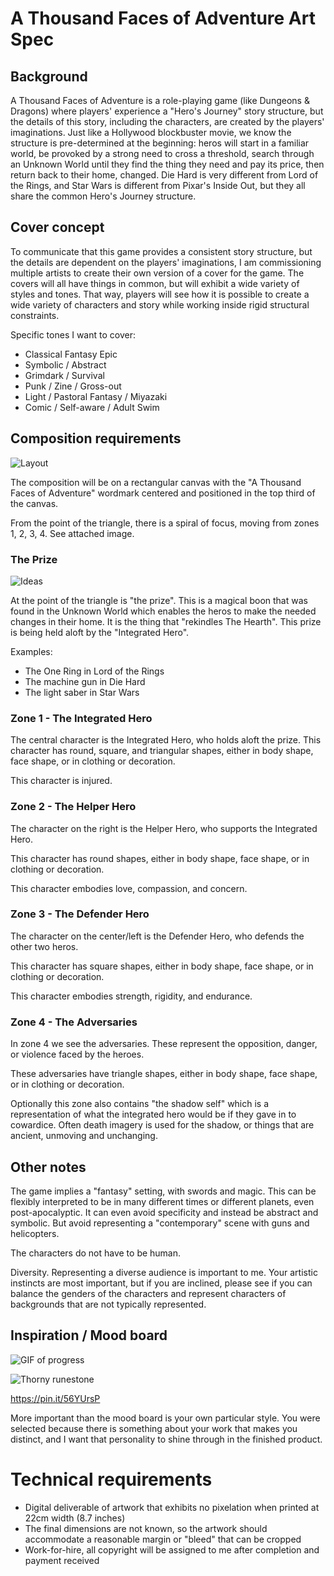 # A Thousand Faces of Adventure Art Spec


## Background

A Thousand Faces of Adventure is a role-playing game
(like Dungeons & Dragons) where players' experience a "Hero's Journey" story
structure, but the details of this story, including the characters, are
created by the players' imaginations. Just like a Hollywood blockbuster movie,
we know the structure is pre-determined at the beginning: heros will start
in a familiar world, be provoked by a strong need to cross a threshold,
search through an Unknown World until they find the thing they need and pay
its price, then return back to their home, changed. Die Hard is very
different from Lord of the Rings, and Star Wars is different from Pixar's
Inside Out, but they all share the common Hero's Journey structure.

## Cover concept

To communicate that this game provides a consistent story structure, but
the details are dependent on the players' imaginations, I am commissioning
multiple artists to create their own version of a cover for the game. The
covers will all have things in common, but will exhibit a wide variety of
styles and tones. That way, players will see how it is possible to create
a wide variety of characters and story while working inside rigid
structural constraints.

Specific tones I want to cover:

 * Classical Fantasy Epic
 * Symbolic / Abstract
 * Grimdark / Survival
 * Punk / Zine / Gross-out
 * Light / Pastoral Fantasy / Miyazaki
 * Comic / Self-aware / Adult Swim

## Composition requirements

![Layout](layout.png)

The composition will be on a rectangular canvas with the "A Thousand Faces
of Adventure" wordmark centered and positioned in the top third of the
canvas.

From the point of the triangle, there is a spiral of focus, moving from
zones 1, 2, 3, 4. See attached image.

### The Prize

![Ideas](ideas.png)

At the point of the triangle is "the prize". This is a magical
boon that was found in the Unknown World which enables the heros to make
the needed changes in their home. It is the thing that "rekindles The
Hearth". This prize is being held aloft by the "Integrated Hero".

Examples:

 * The One Ring in Lord of the Rings
 * The machine gun in Die Hard
 * The light saber in Star Wars

### Zone 1 - The Integrated Hero

The central character is the Integrated Hero, who holds aloft the prize.
This character has round, square, and triangular shapes, either in body
shape, face shape, or in clothing or decoration.

This character is injured.


### Zone 2 - The Helper Hero

The character on the right is the Helper Hero, who supports the Integrated
Hero.

This character has round shapes, either in body shape, face shape, or
in clothing or decoration.

This character embodies love, compassion, and concern.


### Zone 3 - The Defender Hero

The character on the center/left is the Defender Hero, who defends the
other two heros.

This character has square shapes, either in body shape, face shape, or
in clothing or decoration.

This character embodies strength, rigidity, and endurance.


### Zone 4 - The Adversaries

In zone 4 we see the adversaries. These represent the opposition, danger,
or violence faced by the heroes.

These adversaries have triangle shapes, either in body shape, face shape, or
in clothing or decoration.

Optionally this zone also contains "the shadow self" which is a representation
of what the integrated hero would be if they gave in to cowardice. Often
death imagery is used for the shadow, or things that are ancient, unmoving and
unchanging.


## Other notes

The game implies a "fantasy" setting, with swords and magic.  This can be
flexibly interpreted to be in many different times or different planets, even
post-apocalyptic. It can even avoid specificity and instead be abstract and
symbolic. But avoid representing a "contemporary" scene with guns and
helicopters.

The characters do not have to be human.

Diversity. Representing a diverse audience is important to me. Your artistic
instincts are most important, but if you are inclined, please see if you can
balance the genders of the characters and represent characters of backgrounds
that are not typically represented.

## Inspiration / Mood board

![GIF of progress](JeremyAdams_1kfa_600.gif)

![Thorny runestone](kstramat.png)

https://pin.it/56YUrsP

More important than the mood board is your own particular style. You were
selected because there is something about your work that makes you distinct,
and I want that personality to shine through in the finished product.


# Technical requirements

 * Digital deliverable of artwork that exhibits no pixelation when printed
   at 22cm width (8.7 inches)
 * The final dimensions are not known, so the artwork should accommodate a
   reasonable margin or "bleed" that can be cropped
 * Work-for-hire, all copyright will be assigned to me after completion
   and payment received



